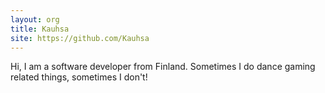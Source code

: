 ```yaml
---
layout: org
title: Kauhsa
site: https://github.com/Kauhsa
---
```


Hi, I am a software developer from Finland. Sometimes I do dance gaming related things, sometimes I don't!
